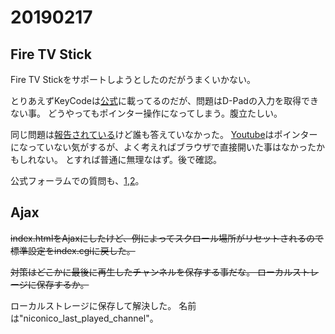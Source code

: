 # 20190217
## Fire TV Stick
Fire TV Stickをサポートしようとしたのだがうまくいかない。

とりあえずKeyCodeは[公式](https://developer.amazon.com/ja/docs/fire-tv/supporting-controllers-in-web-apps.html)に載ってるのだが、問題はD-Padの入力を取得できない事。
どうやってもポインター操作になってしまう。腹立たしい。

同じ問題は[報告されている](https://stackoverflow.com/questions/54300960/optimizing-a-html5-website-for-firetv-firestick)けど誰も答えていなかった。
[Youtube](https://www.youtube.com/tv)はポインターになっていない気がするが、よく考えればブラウザで直接開いた事はなかったかもしれない。
とすれば普通に無理なはず。後で確認。

公式フォーラムでの質問も、[1](https://forums.developer.amazon.com/questions/197779/optimizing-a-html5-website-for-firetvfirestickopti.html),[2](https://forums.developer.amazon.com/questions/174472/website-navigation-using-amazon-fire-tv-remote.html)。

## Ajax
~~index.htmlをAjaxにしたけど、例によってスクロール場所がリセットされるので標準設定をindex.cgiに戻した。~~

~~対策はどこかに最後に再生したチャンネルを保存する事だな。
ローカルストレージに保存するか。~~

ローカルストレージに保存して解決した。
名前は"niconico_last_played_channel"。
